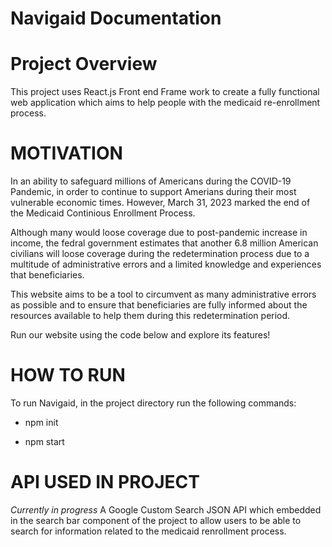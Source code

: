 # Navigaid Documentation

# Project Overview

This project uses React.js Front end Frame work to create a fully functional web application which aims to help people with the medicaid re-enrollment process.

# MOTIVATION

In an ability to safeguard millions of Americans during the COVID-19 Pandemic, in order to continue to support Amerians during their most vulnerable economic times. However, March 31, 2023 marked the end of the Medicaid Continious Enrollment Process.

Although many would loose coverage due to post-pandemic increase in income, the fedral government estimates that another 6.8 million American civilians will loose coverage during the redetermination process due to a multitude of administrative errors and a limited knowledge and experiences that beneficiaries.

This website aims to be a tool to circumvent as many administrative errors as possible and to ensure that beneficiaries are fully informed about the resources available to help them during this redetermination period.

Run our website using the code below and explore its features!

# HOW TO RUN

To run Navigaid, in the project directory run the following commands:

- npm init

- npm start

# API USED IN PROJECT

*Currently in progress*
A Google Custom Search JSON API which embedded in the search bar component of the project to allow users to be able to search for information related to the medicaid renrollment process.
